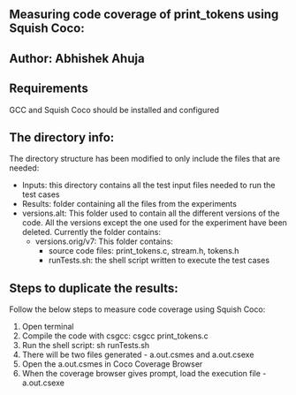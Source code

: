 ## Measuring code coverage of print_tokens using Squish Coco:
## Author: Abhishek Ahuja

## Requirements
GCC and Squish Coco should be installed and configured

## The directory info:
The directory structure has been modified to only include the files that are needed:
* Inputs: this directory contains all the test input files needed to run the test cases
* Results: folder containing all the files from the experiments
* versions.alt: This folder used to contain all the different versions of the code. All the versions except the one used for the experiment have been deleted. Currently the folder contains:
    + versions.orig/v7: This folder contains:
        - source code files: print_tokens.c, stream.h, tokens.h
        - runTests.sh: the shell script written to execute the test cases

## Steps to duplicate the results:
Follow the below steps to measure code coverage using Squish Coco:
1. Open terminal
2. Compile the code with csgcc: csgcc print_tokens.c
3. Run the shell script: sh runTests.sh
4. There will be two files generated - a.out.csmes and a.out.csexe 
5. Open the a.out.csmes in Coco Coverage Browser
6. When the coverage browser gives prompt, load the execution file - a.out.csexe
